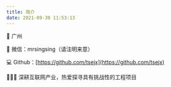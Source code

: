 ```yaml
---
title: 简介
date: 2021-09-30 11:53:13
---
```


📍 广州

🍉 微信：mrsingsing（请注明来意）

💻 Github：[https://github.com/tsejx](https://github.com/tsejx)

🏄🏻‍♂️ 深耕互联网产业，热爱探寻具有挑战性的工程项目
